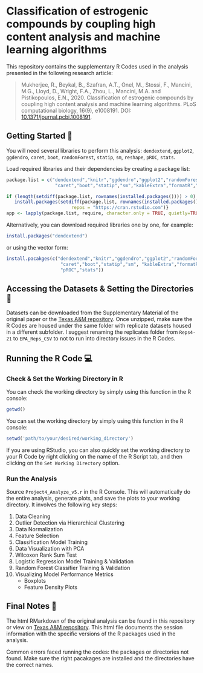 # Classification of estrogenic compounds by coupling high content analysis and machine learning algorithms

This repository contains the supplementary R Codes used in the analysis presented in the following research article:

> Mukherjee, R., Beykal, B., Szafran, A.T., Onel, M., Stossi, F., Mancini, M.G., Lloyd, D., Wright, F.A., Zhou, L., Mancini, M.A. and Pistikopoulos, E.N., 2020. Classification of estrogenic compounds by coupling high content analysis and machine learning algorithms. PLoS computational biology, 16(9), e1008191. DOI: [10.1371/journal.pcbi.1008191](https://doi.org/10.1371/journal.pcbi.1008191).

## Getting Started  :rocket:
You will need several libraries to perform this analysis: `dendextend`, `ggplot2`, `ggdendro`, `caret`, `boot`, `randomForest`, `statip`, `sm`, `reshape`, `pROC`, `stats`.

Load required libraries and their dependencies by creating a package list:
```r
package.list = c("dendextend","knitr","ggdendro","ggplot2","randomForest",
                  "caret","boot","statip","sm","kableExtra","formatR","reshape","pROC","stats")

if (length(setdiff(package.list, rownames(installed.packages()))) > 0) {
   install.packages(setdiff(package.list, rownames(installed.packages())), dependencies=T,
                        repos = "https://cran.rstudio.com")}
app <- lapply(package.list, require, character.only = TRUE, quietly=TRUE)
```

Alternatively, you can download required libraries one by one, for example:

```r
install.packages("dendextend")
```

or using the vector form:

```r
install.pacakges(c("dendextend","knitr","ggdendro","ggplot2","randomForest",
                    "caret","boot","statip","sm", "kableExtra","formatR","reshape",
                    "pROC","stats"))
```

## Accessing the Datasets & Setting the Directories :open_file_folder:
Datasets can be downloaded from the Supplementary Material of the original paper or the [Texas A&M repository](https://paroc.tamu.edu/Software/Mukherjee_etAl_2020_data.zip). Once unzipped, make sure the R Codes are housed under the same folder with replicate datasets housed in a different subfolder. I suggest renaming the replicates folder from `Reps4-21` to `EPA_Reps_CSV` to not to run into directory issues in the R Codes.

## Running the R Code  :computer:

### Check & Set the Working Directory in R

You can check the working directory by simply using this function in the R console:
```r
getwd()
```
You can set the working directory by simply using this function in the R console:
```r
setwd('path/to/your/desired/working_directory')
```
If you are using RStudio, you can also quickly set the working directory to your R Code by right clicking on the name of the R Script tab, and then clicking on the `Set Working Directory` option.

### Run the Analysis

Source `Project4_Analyze_v5.r` in the R Console. This will automatically do the entire analysis, generate plots, and save the plots to your working directory. It involves the following key steps:

1. Data Cleaning
2. Outlier Detection via Hierarchical Clustering
3. Data Normalization
4. Feature Selection
5. Classification Model Training
6. Data Visualization with PCA
7. Wilcoxon Rank Sum Test
8. Logistic Regression Model Training & Validation
9. Random Forest Classifier Training & Validation
10. Visualizing Model Performance Metrics
    - Boxplots
    - Feature Density Plots
   
## Final Notes :pencil:
The html RMarkdown of the original analysis can be found in this repository or view on [Texas A&M repository](https://parametric.tamu.edu/research/Onel_etAl_2019_Rmarkdown.html). This html file documents the session information with the specific versions of the R packages used in the analysis. 

Common errors faced running the codes: the packages or directories not found. Make sure the right pacakages are installed and the directories have the correct names.
